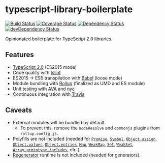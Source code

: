 # typescript-library-boilerplate

[![Build Status](https://img.shields.io/travis/maxdavidson/typescript-library-boilerplate/master.svg)](https://travis-ci.org/maxdavidson/typescript-library-boilerplate)
[![Coverage Status](https://img.shields.io/coveralls/maxdavidson/typescript-library-boilerplate/master.svg)](https://coveralls.io/github/maxdavidson/typescript-library-boilerplate?branch=master)
[![Dependency Status](https://img.shields.io/david/maxdavidson/typescript-library-boilerplate.svg)](https://david-dm.org/maxdavidson/typescript-library-boilerplate)
[![devDependency Status](https://img.shields.io/david/dev/maxdavidson/typescript-library-boilerplate.svg)](https://david-dm.org/maxdavidson/typescript-library-boilerplate#info=devDependencies)

Opinionated boilerplate for TypeScript 2.0 libraries.


## Features

* [TypeScript 2.0](http://www.typescriptlang.org) (ES2015 mode)
* Code quality with [tslint](http://palantir.github.io/tslint/)
* ES2015 -> ES5 transpilation with [Babel](https://github.com/babel/babel) (loose mode)
* Module bundling with [Rollup](http://rollupjs.org) (finalized as UMD and ES module)
* Unit testing with [AVA](https://github.com/avajs/ava) and [nyc](https://github.com/istanbuljs/nyc)
* Continuous integration with [Travis](https://travis-ci.org)


## Caveats

* External modules will be bundled by default.
  * To prevent this, remove the `nodeResolve` and `commonjs` plugins from `rollup.config.js`.
* Polyfills are not included (needed for
  [`Promise`](https://developer.mozilla.org/en-US/docs/Web/JavaScript/Reference/Global_Objects/Promise),
  [`Symbol`](https://developer.mozilla.org/en-US/docs/Web/JavaScript/Reference/Global_Objects/Symbol),
  [`Object.assign`](https://developer.mozilla.org/en-US/docs/Web/JavaScript/Reference/Global_Objects/Object/assign),
  [`Object.values`](https://developer.mozilla.org/en-US/docs/Web/JavaScript/Reference/Global_Objects/Object/values),
  [`Object.entries`](https://developer.mozilla.org/en-US/docs/Web/JavaScript/Reference/Global_Objects/Object/entries),
  [`Map`](https://developer.mozilla.org/en-US/docs/Web/JavaScript/Reference/Global_Objects/Map),
  [`WeakMap`](https://developer.mozilla.org/en-US/docs/Web/JavaScript/Reference/Global_Objects/WeakMap),
  [`Set`](https://developer.mozilla.org/en-US/docs/Web/JavaScript/Reference/Global_Objects/Set),
  [`WeakSet`](https://developer.mozilla.org/en-US/docs/Web/JavaScript/Reference/Global_Objects/WeakSet),
  [`Array.prototype.includes`](https://developer.mozilla.org/en-US/docs/Web/JavaScript/Reference/Global_Objects/Array/includes), etc.).
* [Regenerator](https://github.com/facebook/regenerator) runtime is not included (needed for generators).
